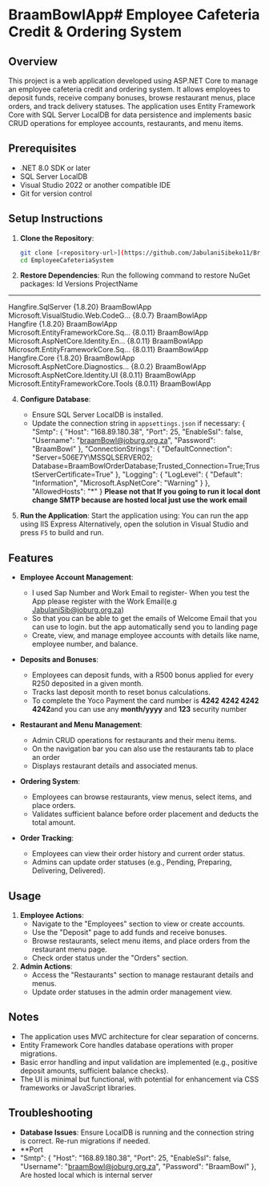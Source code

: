 # BraamBowlApp# Employee Cafeteria Credit & Ordering System

## Overview
This project is a web application developed using ASP.NET Core to manage an employee cafeteria credit and ordering system. It allows employees to deposit funds, receive company bonuses, browse restaurant menus, place orders, and track delivery statuses. The application uses Entity Framework Core with SQL Server LocalDB for data persistence and implements basic CRUD operations for employee accounts, restaurants, and menu items.

## Prerequisites
- .NET 8.0 SDK or later
- SQL Server LocalDB
- Visual Studio 2022 or another compatible IDE
- Git for version control

## Setup Instructions
1. **Clone the Repository**:
   ```bash
   git clone [<repository-url>](https://github.com/JabulaniSibeko11/BraamBowlApp)
   cd EmployeeCafeteriaSystem
   ```

2. **Restore Dependencies**:
   Run the following command to restore NuGet packages:
   Id                                  Versions                                 ProjectName                          
--                                  --------                                 -----------                          
Hangfire.SqlServer                  {1.8.20}                                 BraamBowlApp                         
Microsoft.VisualStudio.Web.CodeG... {8.0.7}                                  BraamBowlApp                         
Hangfire                            {1.8.20}                                 BraamBowlApp                         
Microsoft.EntityFrameworkCore.Sq... {8.0.11}                                 BraamBowlApp                         
Microsoft.AspNetCore.Identity.En... {8.0.11}                                 BraamBowlApp                         
Microsoft.EntityFrameworkCore.Sq... {8.0.11}                                 BraamBowlApp                         
Hangfire.Core                       {1.8.20}                                 BraamBowlApp                         
Microsoft.AspNetCore.Diagnostics... {8.0.2}                                  BraamBowlApp                         
Microsoft.AspNetCore.Identity.UI    {8.0.11}                                 BraamBowlApp                         
Microsoft.EntityFrameworkCore.Tools {8.0.11}                                 BraamBowlApp                         

 

4. **Configure Database**:
   - Ensure SQL Server LocalDB is installed.
   - Update the connection string in `appsettings.json` if necessary:
    {
  "Smtp": {
    "Host": "168.89.180.38",
    "Port": 25,
    "EnableSsl": false,
    "Username": "braamBowl@joburg.org.za",
    "Password": "BraamBowl"
  },
  "ConnectionStrings": {
    "DefaultConnection": "Server=506E7Y\\MSSQLSERVER02; Database=BraamBowlOrderDatabase;Trusted_Connection=True;TrustServerCertificate=True"
  },
  "Logging": {
    "LogLevel": {
      "Default": "Information",
      "Microsoft.AspNetCore": "Warning"
    }
  },
  "AllowedHosts": "*"
}
**Please not that If you going to run it local dont change SMTP because are hosted local just use the work email**

5. **Run the Application**:
   Start the application using:
   You can run the app using IIS Express
   Alternatively, open the solution in Visual Studio and press `F5` to build and run.





## Features
- **Employee Account Management**:
  - I used Sap Number and Work Email to register- When you test the App please register with the Work Email(e.g JabulaniSib@joburg.org.za)
   - So that you can be able to get the emails of Welcome Email that you can use to login. but the app automatically send you to landing page 
  - Create, view, and manage employee accounts with details like name, employee number, and balance.
- **Deposits and Bonuses**:
  - Employees can deposit funds, with a R500 bonus applied for every R250 deposited in a given month.
  - Tracks last deposit month to reset bonus calculations.
  - To complete the Yoco Payment the card number is **4242 4242 4242 4242**and you can use any **month/yyyy** and **123** security number
    
- **Restaurant and Menu Management**:
  - Admin CRUD operations for restaurants and their menu items.
  - On the navigation bar you can also  use the restaurants tab to place an order
  - Displays restaurant details and associated menus.
- **Ordering System**:
  - Employees can browse restaurants, view menus, select items, and place orders.
  - Validates sufficient balance before order placement and deducts the total amount.
- **Order Tracking**:
  - Employees can view their order history and current order status.
  - Admins can update order statuses (e.g., Pending, Preparing, Delivering, Delivered).

## Usage
1. **Employee Actions**:
   - Navigate to the "Employees" section to view or create accounts.
   - Use the "Deposit" page to add funds and receive bonuses.
   - Browse restaurants, select menu items, and place orders from the restaurant menu page.
   - Check order status under the "Orders" section.
2. **Admin Actions**:
   - Access the "Restaurants" section to manage restaurant details and menus.
   - Update order statuses in the admin order management view.

## Notes
- The application uses MVC architecture for clear separation of concerns.
- Entity Framework Core handles database operations with proper migrations.
- Basic error handling and input validation are implemented (e.g., positive deposit amounts, sufficient balance checks).
- The UI is minimal but functional, with potential for enhancement via CSS frameworks or JavaScript libraries.

## Troubleshooting
- **Database Issues**: Ensure LocalDB is running and the connection string is correct. Re-run migrations if needed.
- **Port
-  "Smtp": {
   "Host": "168.89.180.38",
   "Port": 25,
   "EnableSsl": false,
   "Username": "braamBowl@joburg.org.za",
   "Password": "BraamBowl"
 }, Are hosted local which is internal server
